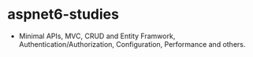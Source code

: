 # aspnet6-studies
- Minimal APIs, MVC, CRUD and Entity Framwork, Authentication/Authorization, Configuration, Performance and others. 

